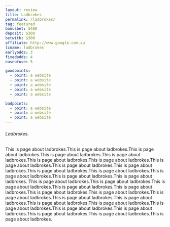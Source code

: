 ```yaml
---
layout: review
title: Ladbrokes
permalink: /ladbrokes/
tag: featured
bonusbet: $400
deposit: $300
betwith: $300
affiliate: http://www.google.com.au
lcname: ladbrokes
earlyodds: 3
fixedodds: 4
easeofuse: 5

goodpoints:
  - point: a website
  - point: a website
  - point: a website
  - point: a website
  - point: a website

badpoints:
  - point: a website
  - point: a website
  - point: a website
---
```


###### Ladbrokes.

This is page about ladbrokes.This is page about ladbrokes.This is page about ladbrokes.This is page about ladbrokes.This is page about ladbrokes.This is page about ladbrokes.This is page about ladbrokes.This is page about ladbrokes.This is page about ladbrokes.This is page about ladbrokes.This is page about ladbrokes.This is page about ladbrokes.This is page about ladbrokes.This is page about ladbrokes.This is page about ladbrokes.
This is page about ladbrokes.This is page about ladbrokes.This is page about ladbrokes.This is page about ladbrokes.This is page about ladbrokes.This is page about ladbrokes.This is page about ladbrokes.This is page about ladbrokes.This is page about ladbrokes.This is page about ladbrokes.This is page about ladbrokes.This is page about ladbrokes.This is page about ladbrokes.This is page about ladbrokes.This is page about ladbrokes.This is page about ladbrokes.This is page about ladbrokes.This is page about ladbrokes.